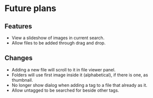 # Future plans

## Features
- View a slideshow of images in current search.
- Allow files to be added through drag and drop.

## Changes
- Adding a new file will scroll to it in file viewer panel.
- Folders will use first image inside it (alphabetical), if there is one, as thumbnail.
- No longer show dialog when adding a tag to a file that already as it. 
- Allow untagged to be searched for beside other tags.